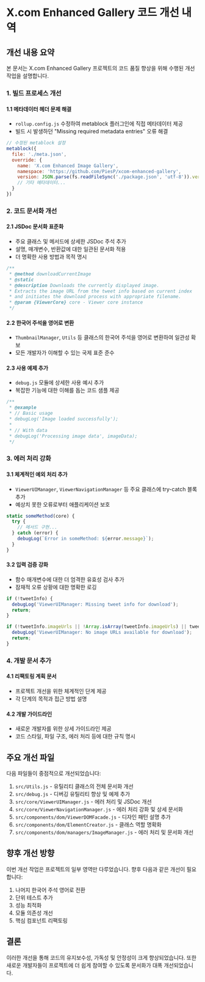 # X.com Enhanced Gallery 코드 개선 내역

## 개선 내용 요약

본 문서는 X.com Enhanced Gallery 프로젝트의 코드 품질 향상을 위해 수행된 개선 작업을 설명합니다.

### 1. 빌드 프로세스 개선

#### 1.1 메타데이터 헤더 문제 해결
- `rollup.config.js` 수정하여 metablock 플러그인에 직접 메타데이터 제공
- 빌드 시 발생하던 "Missing required metadata entries" 오류 해결

```javascript
// 수정된 metablock 설정
metablock({
  file: './meta.json',
  override: {
    name: 'X.com Enhanced Image Gallery',
    namespace: 'https://github.com/PiesP/xcom-enhanced-gallery',
    version: JSON.parse(fs.readFileSync('./package.json', 'utf-8')).version,
    // 기타 메타데이터...
  }
})
```

### 2. 코드 문서화 개선

#### 2.1 JSDoc 문서화 표준화
- 주요 클래스 및 메서드에 상세한 JSDoc 주석 추가
- 설명, 매개변수, 반환값에 대한 일관된 문서화 적용
- 더 명확한 사용 방법과 목적 명시

```javascript
/**
 * @method downloadCurrentImage
 * @static
 * @description Downloads the currently displayed image.
 * Extracts the image URL from the tweet info based on current index
 * and initiates the download process with appropriate filename.
 * @param {ViewerCore} core - Viewer core instance
 */
```

#### 2.2 한국어 주석을 영어로 변환
- `ThumbnailManager`, `Utils` 등 클래스의 한국어 주석을 영어로 변환하여 일관성 확보
- 모든 개발자가 이해할 수 있는 국제 표준 준수

#### 2.3 사용 예제 추가
- `debug.js` 모듈에 상세한 사용 예시 추가
- 복잡한 기능에 대한 이해를 돕는 코드 샘플 제공

```javascript
/**
 * @example
 * // Basic usage
 * debugLog('Image loaded successfully');
 * 
 * // With data
 * debugLog('Processing image data', imageData);
 */
```

### 3. 에러 처리 강화

#### 3.1 체계적인 예외 처리 추가
- `ViewerUIManager`, `ViewerNavigationManager` 등 주요 클래스에 try-catch 블록 추가
- 예상치 못한 오류로부터 애플리케이션 보호

```javascript
static someMethod(core) {
  try {
    // 메서드 구현...
  } catch (error) {
    debugLog(`Error in someMethod: ${error.message}`);
  }
}
```

#### 3.2 입력 검증 강화
- 함수 매개변수에 대한 더 엄격한 유효성 검사 추가
- 잠재적 오류 상황에 대한 명확한 로깅

```javascript
if (!tweetInfo) {
  debugLog('ViewerUIManager: Missing tweet info for download');
  return;
}

if (!tweetInfo.imageUrls || !Array.isArray(tweetInfo.imageUrls) || tweetInfo.imageUrls.length === 0) {
  debugLog('ViewerUIManager: No image URLs available for download');
  return;
}
```

### 4. 개발 문서 추가

#### 4.1 리팩토링 계획 문서
- 프로젝트 개선을 위한 체계적인 단계 제공
- 각 단계의 목적과 접근 방법 설명

#### 4.2 개발 가이드라인
- 새로운 개발자를 위한 상세 가이드라인 제공
- 코드 스타일, 파일 구조, 에러 처리 등에 대한 규칙 명시

## 주요 개선 파일

다음 파일들이 중점적으로 개선되었습니다:

1. `src/Utils.js` - 유틸리티 클래스의 전체 문서화 개선
2. `src/debug.js` - 디버깅 유틸리티 향상 및 예제 추가
3. `src/core/ViewerUIManager.js` - 에러 처리 및 JSDoc 개선
4. `src/core/ViewerNavigationManager.js` - 에러 처리 강화 및 상세 문서화
5. `src/components/dom/ViewerDOMFacade.js` - 디자인 패턴 설명 추가
6. `src/components/dom/ElementCreator.js` - 클래스 역할 명확화
7. `src/components/dom/managers/ImageManager.js` - 에러 처리 및 문서화 개선

## 향후 개선 방향

이번 개선 작업은 프로젝트의 일부 영역만 다루었습니다. 향후 다음과 같은 개선이 필요합니다:

1. 나머지 한국어 주석 영어로 전환
2. 단위 테스트 추가
3. 성능 최적화
4. 모듈 의존성 개선
5. 핵심 컴포넌트 리팩토링

## 결론

이러한 개선을 통해 코드의 유지보수성, 가독성 및 안정성이 크게 향상되었습니다. 또한 새로운 개발자들이 프로젝트에 더 쉽게 참여할 수 있도록 문서화가 대폭 개선되었습니다.
